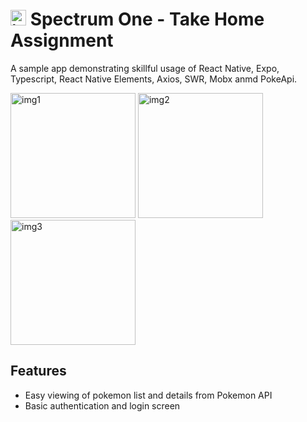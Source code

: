 # <img src="https://imgur.com/a/8MWm9nh" alt="icon" width="25"/> Spectrum One - Take Home Assignment

A sample app demonstrating skillful usage of React Native, Expo, Typescript, React Native Elements, Axios, SWR, Mobx anmd PokeApi.

<img src="https://imgur.com/9XYj7Wi" alt="img1" width="200"/> <img src="https://imgur.com/pLZYIA5" alt="img2" width="200"/> <img src="https://imgur.com/RrxIABb" alt="img3" width="200"/>

## Features

- Easy viewing of pokemon list and details from Pokemon API
- Basic authentication and login screen
